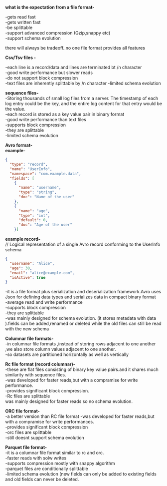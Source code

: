**what is the expectation from a file format-**

-gets read fast  
-gets written fast  
-be splittable  
-support advanced compression (Gzip,snappy etc)  
-support schema evolution

there will always be tradeoff..no one file format provides all features  

**Csv/Tsv files -**  

-each line is a record/data and lines are terminated bt /n character  
-good write performance but slower reads  
-do not support block compression  
-text files are inherently splittable by /n character
-limited schema evolution  

**sequence files-**  
-Storing thousands of small log files from a server. The timestamp of each log entry could be the key, and the entire log content for that entry would be the value.  
-each record is stored as a key value pair in binary format  
-good write performance than text files  
-supports block compression  
-they are splittable  
-limited schema evolution  

**Avro format-**  
**example-**  
```json
{
  "type": "record",
  "name": "UserInfo",
  "namespace": "com.example.data",
  "fields": [
    {
      "name": "username",
      "type": "string",
      "doc": "Name of the user"
    },
    {
      "name": "age",
      "type": "int",
      "default": 0,
      "doc": "Age of the user"
    }]
```

**example record-**  
// Logical representation of a single Avro record conforming to the UserInfo schema
```json
{
  "username": "Alice",
  "age": 30,
  "email": "alice@example.com",
  "isActive": true
}
```

-it is a file format plus serialization and deserialization framework.Avro uses Json for defining data types and serializes data in compact binary format  
-average read and write performance  
-supports block compression  
-they are splittable  
-was mainly designed for schema evolution. (it stores metadata with data ).fields can be added,renamed or deleted while the old files can still be read with the new schema  


**Columnar file formats-**  
-in columnar file formats ,instead of storing rows adjacent to one another ,we also store column values adjacent to one another.  
-so datasets are partitioned horizontally as well as vertically  

**Rc file format (record columnar)-**  
-these are flat files consisting of binary key value pairs.and it shares much similarity with sequence files.  
-was developed for faster reads,but with a compramise for write performance.  
-provides significant block compression.  
-Rc files are splittable  
was mainly designed for faster reads so no schema evolution.  

**ORC file format-**  
-a better version than RC file format
-was developed for faster reads,but with a compramise for write performances.  
-provides significant block compression  
-orc files are splittable  
-still doesnt support schema evolution

**Parquet file format-**  
-it is a columnar file format similar to rc and orc.  
-faster reads with solw writes  
-supports compression mostly with snappy algorithm  
-parquet files are conditionally splittable  
-limited schema evolution (new fields can only be added to existing fields and old fields can never be deleted.















